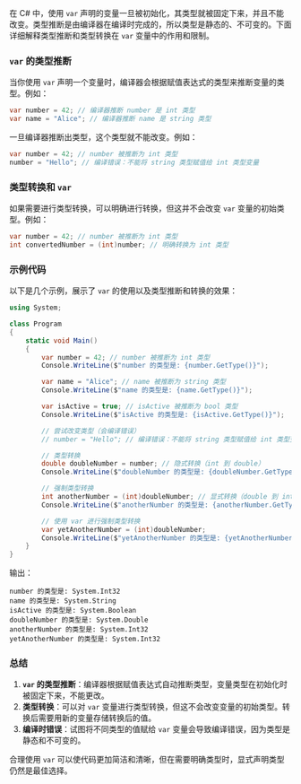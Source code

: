 在 C# 中，使用 `var` 声明的变量一旦被初始化，其类型就被固定下来，并且不能改变。类型推断是由编译器在编译时完成的，所以类型是静态的、不可变的。下面详细解释类型推断和类型转换在 `var` 变量中的作用和限制。

### `var` 的类型推断

当你使用 `var` 声明一个变量时，编译器会根据赋值表达式的类型来推断变量的类型。例如：

```csharp
var number = 42; // 编译器推断 number 是 int 类型
var name = "Alice"; // 编译器推断 name 是 string 类型
```

一旦编译器推断出类型，这个类型就不能改变。例如：

```csharp
var number = 42; // number 被推断为 int 类型
number = "Hello"; // 编译错误：不能将 string 类型赋值给 int 类型变量
```

### 类型转换和 `var`

如果需要进行类型转换，可以明确进行转换，但这并不会改变 `var` 变量的初始类型。例如：

```csharp
var number = 42; // number 被推断为 int 类型
int convertedNumber = (int)number; // 明确转换为 int 类型
```

### 示例代码

以下是几个示例，展示了 `var` 的使用以及类型推断和转换的效果：

```csharp
using System;

class Program
{
    static void Main()
    {
        var number = 42; // number 被推断为 int 类型
        Console.WriteLine($"number 的类型是: {number.GetType()}");

        var name = "Alice"; // name 被推断为 string 类型
        Console.WriteLine($"name 的类型是: {name.GetType()}");

        var isActive = true; // isActive 被推断为 bool 类型
        Console.WriteLine($"isActive 的类型是: {isActive.GetType()}");

        // 尝试改变类型（会编译错误）
        // number = "Hello"; // 编译错误：不能将 string 类型赋值给 int 类型变量

        // 类型转换
        double doubleNumber = number; // 隐式转换（int 到 double）
        Console.WriteLine($"doubleNumber 的类型是: {doubleNumber.GetType()}");

        // 强制类型转换
        int anotherNumber = (int)doubleNumber; // 显式转换（double 到 int）
        Console.WriteLine($"anotherNumber 的类型是: {anotherNumber.GetType()}");

        // 使用 var 进行强制类型转换
        var yetAnotherNumber = (int)doubleNumber;
        Console.WriteLine($"yetAnotherNumber 的类型是: {yetAnotherNumber.GetType()}");
    }
}
```

输出：
```
number 的类型是: System.Int32
name 的类型是: System.String
isActive 的类型是: System.Boolean
doubleNumber 的类型是: System.Double
anotherNumber 的类型是: System.Int32
yetAnotherNumber 的类型是: System.Int32
```

### 总结

1. **`var` 的类型推断**：编译器根据赋值表达式自动推断类型，变量类型在初始化时被固定下来，不能更改。
2. **类型转换**：可以对 `var` 变量进行类型转换，但这不会改变变量的初始类型。转换后需要用新的变量存储转换后的值。
3. **编译时错误**：试图将不同类型的值赋给 `var` 变量会导致编译错误，因为类型是静态和不可变的。

合理使用 `var` 可以使代码更加简洁和清晰，但在需要明确类型时，显式声明类型仍然是最佳选择。